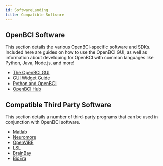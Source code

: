 ```yaml
---
id: SoftwareLanding
title: Compatible Software
---
```


## OpenBCI Software

This section details the various OpenBCI-specific software and SDKs. Included here are guides on how to use the OpenBCI GUI, as well as information about developing for OpenBCI with common languages like Python, Java, Node.js, and more!

 * [The OpenBCI GUI](06Software/01-OpenBCISoftware/01-OpenBCI_GUI.md)
 * [GUI Widget Guide](06Software/01-OpenBCISoftware/02_GUI_Widget_Guide)
 * [Python and OpenBCI](06Software/01-OpenBCISoftware/03-OpenBCI_Python.md)
 * [OpenBCI Hub](06Software/01-OpenBCISoftware/04-OpenBCI_HUB.md)

## Compatible Third Party Software

 This section details a number of third-party programs that can be used in conjunction with OpenBCI software.

 * [Matlab](06Software/02-CompatibleThirdPartySoftware/01-Matlab.md)
 * [Neuromore](06Software/02-CompatibleThirdPartySoftware/02-Neuromore.md)
 * [OpenViBE](06Software/02-CompatibleThirdPartySoftware/03-OpenViBE.md)
 * [LSL](06Software/02-CompatibleThirdPartySoftware/04-LSL.md)
 * [BrainBay](06Software/02-CompatibleThirdPartySoftware/05-BrainBay.md)
 * [BioEra](06Software/02-CompatibleThirdPartySoftware/06-BioEra.md)
